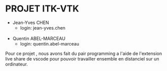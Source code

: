 # PROJET ITK-VTK

- Jean-Yves CHEN
    - login: jean-yves.chen
<br /> <br />
- Quentin ABEL-MARCEAU
    - login: quentin.abel-marceau

Pour ce projet , nous avons fait du pair programming a l'aide de l'extension live share de vscode pour pouvoir travailler ensemble en distanciel sur un ordinateur.